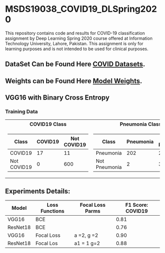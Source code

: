 # MSDS19038_COVID19_DLSpring2020
This repository contains code and results for COVID-19 classification assignment by Deep Learning Spring 2020 course offered at Information Technology University, Lahore, Pakistan. This assignment is only for learning purposes and is not intended to be used for clinical purposes.


## DataSet Can be Found Here [COVID Datasets](https://drive.google.com/file/d/1eytbwaLQBv12psV8I-aMkIli9N3bf8nO/view).

## Weights can be Found Here [Model Weights](https://drive.google.com/drive/folders/1WJ6FaGY4FZUmKL7060vW3gQxTVhqeSo8?usp=sharing).


## VGG16 with Binary Cross Entropy

### Training Data

<table>
  <tr><th> COVID19 Class </th><th> Pneumonia Class</th> <th>Normal Class</th> </tr>
<tr><td>

|   Class     | COVID19 | Not COVID19 |
| ---------   |  ----   |  -------    |
| COVID19     |  17     |    11       |
| Not COVID19 |   0     |    600      |

</td><td>

|   Class       | Pneumonia | Not Pneumonia |
| --------      |  -----    |  -------      |
| Pneumonia     |  202      |    26         |
| Not Pneumonia |   2       |    398        |
</td><td>

|   Class    | Normal  | Not Normal|
| --------   |  -----  |  -------  |
| Normal     |  399    |    1      |
| Not Normal |   28    |    200    |


</td></tr> </table>




## Experiments Details:

|   Model         |     Loss Functions      |  Focal Loss Parms |  F1 Score: COVID19 | 
| --------------  |     -----------------   | ----------------- | -----------------  |      
|   VGG16         |        BCE              |                   |     0.81           |
|   ResNet18      |        BCE              |                   |     0.76           |     
|   VGG16         |        Focal Loss       |     a =2, g =2    |     0.90           |      
|   ResNet18      |        Focal Los        |     a1 = 1 g=2    |     0.88           |  
